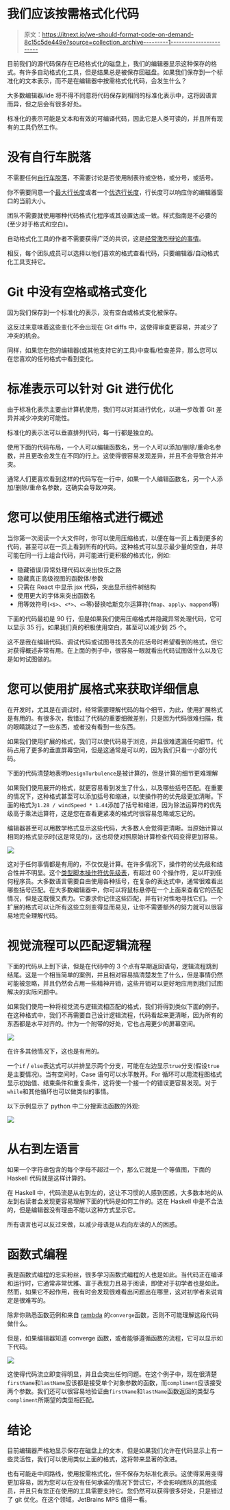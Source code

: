 # 我们应该按需格式化代码

> 原文：<https://itnext.io/we-should-format-code-on-demand-8c15c5de449e?source=collection_archive---------1----------------------->

目前我们的源代码保存在已经格式化的磁盘上，我们的编辑器显示这种保存的格式。有许多自动格式化工具，但是结果总是被保存回磁盘。如果我们保存到一个标准化的文本表示，而不是在编辑器中按需格式化代码，会发生什么？

大多数编辑器/ide 将不得不同意将代码保存到相同的标准化表示中，这将因语言而异，但之后会有很多好处。

标准化的表示可能是文本和有效的可编译代码，因此它是人类可读的，并且所有现有的工具仍然工作。

# 没有自行车脱落

不需要任何[自行车脱落](https://en.wiktionary.org/wiki/bikeshedding)，不需要讨论是否使用制表符或空格，或分号，或括号。

你不需要同意一个[最大行长度](https://eslint.org/docs/rules/max-len)或者一个[优选行长度](https://prettier.io/docs/en/options.html)，行长度可以响应你的编辑器窗口的当前大小。

团队不需要就使用哪种代码格式化程序或其设置达成一致。样式指南是不必要的(至少对于格式和空白)。

自动格式化工具的作者不需要获得广泛的共识，这是[经常激烈辩论的事情](https://discourse.elm-lang.org/t/hi-elmers-lets-talk-about-elms-code-formatting/2012)。

相反，每个团队成员可以选择以他们喜欢的格式查看代码，只要编辑器/自动格式化工具支持它。

# Git 中没有空格或格式变化

因为我们保存到一个标准化的表示，没有空白或格式变化被保存。

这反过来意味着这些变化不会出现在 Git diffs 中，这使得审查更容易，并减少了冲突的机会。

同样，如果您在您的编辑器(或其他支持它的工具)中查看/检查差异，那么您可以在您喜欢的任何格式中看到变化。

# 标准表示可以针对 Git 进行优化

由于标准化表示主要由计算机使用，我们可以对其进行优化，以进一步改善 Git 差异并减少冲突的可能性。

标准化的表示法可以垂直排列代码，每一行都是独立的。

使用下面的代码布局，一个人可以编辑函数名，另一个人可以添加/删除/重命名参数，并且更改会发生在不同的行上。这使得很容易发现差异，并且不会导致合并冲突。

通常人们更喜欢看到这样的代码写在一行中，如果一个人编辑函数名，另一个人添加/删除/重命名参数，这确实会导致冲突。

# 您可以使用压缩格式进行概述

当你第一次阅读一个大文件时，你可以使用压缩格式，以便在每一页上看到更多的代码，甚至可以在一页上看到所有的代码。这种格式可以显示最少量的空白，并尽可能在同一行上组合代码，并可能进行更积极的格式化，例如:

*   隐藏错误/异常处理代码以突出快乐之路
*   隐藏真正高级视图的函数体/参数
*   只需在 React 中显示 jsx 代码，突出显示组件树结构
*   使用更大的字体来突出函数名
*   用等效符号(`<$>`、`<*>`、`<>`等)替换哈斯克尔运算符(`fmap`、`apply`、`mappend`等)

下面的代码最初是 90 行，但是如果我们使用压缩格式并隐藏异常处理代码，它可以显示 35 行。如果我们真的积极使用空白，甚至可以减少到 25 个。

这不是我在编辑代码、调试代码或试图寻找丢失的花括号时希望看到的格式，但它对获得概述非常有用。在上面的例子中，很容易一眼就看出代码试图做什么以及它是如何试图做的。

# 您可以使用扩展格式来获取详细信息

在开发时，尤其是在调试时，经常需要理解代码的每个细节，为此，使用扩展格式是有用的。有很多次，我错过了代码的重要细微差别，只是因为代码很难扫描，我的眼睛跳过了一些东西，或者没有看到一些东西。

如果我们使用扩展的格式，我们可以使代码易于浏览，并且很难遗漏任何细节。代码占用了更多的垂直屏幕空间，但是这通常是可以的，因为我们只看一小部分代码。

下面的代码清楚地表明`DesignTurbulence`是被计算的，但是计算的细节更难理解

如果我们使用展开的格式，就更容易看到发生了什么，以及哪些括号匹配。在重要的情况下，这种格式甚至可以添加括号和缩进，以使操作符的优先级更加清晰。下面的格式为`1.28 / windSpeed * 1.44`添加了括号和缩进，因为除法运算符的优先级高于乘法运算符，这是您在查看更紧凑的格式时很容易忽略或忘记的。

编辑器甚至可以用数学格式显示这些代码，大多数人会觉得更清晰。当原始计算以相同的格式显示时(这是常见的)，这也将使对照原始计算检查代码变得更加容易。

![](img/f427adbcdc4bf27ebe4ef69a9184e380.png)

这对于任何事情都是有用的，不仅仅是计算。在许多情况下，操作符的优先级和结合性并不明显。这个[类型脚本操作符优先级表](https://www.tektutorialshub.com/typescript/operator-precedence-in-typescript/#operator-precedence-associativity-table)，有超过 60 个操作符，足以吓到任何程序员。大多数语言需要自由使用各种括号，在复杂的表达式中，通常很难看出哪些括号匹配。在大多数编辑器中，你可以将鼠标悬停在一个上面来查看它的匹配情况，但是这既慢又费力。它要求你记住这些匹配，并有针对性地寻找它们。一个扩展的格式可以让所有这些立刻变得显而易见，让你不需要额外的努力就可以很容易地完全理解代码。

# 视觉流程可以匹配逻辑流程

下面的代码从上到下读，但是在代码中的 3 个点有早期返回语句，逻辑流程跳到结尾。这是一个相当简单的案例，并且相对容易搞清楚发生了什么，但是事情仍然可能被忽略，并且仍然会占用一些精神开销，这些开销可以更好地应用到我们试图解决的实际问题中。

如果我们使用一种将视觉流与逻辑流相匹配的格式，我们将得到类似下面的例子。在这种格式中，我们不再需要自己设计逻辑流程，代码看起来更清晰，因为所有的东西都是水平对齐的。作为一个附带的好处，它也占用更少的屏幕空间。

![](img/7440db63902999e8a8dfe944ff8a0e6c.png)

在许多其他情况下，这也是有用的。

一个`if` / `else`表达式可以并排显示两个分支，可能在左边显示`true`分支(假设`true`是主要情况)。当有空间时，Case 语句可以水平散开。For 循环可以用流程图格式显示初始值、结束条件和重复条件，这将使一个接一个的错误更容易发现。对于`while`和其他循环也可以做类似的事情。

以下示例显示了 python 中二分搜索法函数的外观:

![](img/15c5ffda38dd3462dafffd8c97af9764.png)

# 从右到左语言

如果一个字符串包含的每个字母不超过一个，那么它就是一个等值图，下面的 Haskell 代码就是这样计算的。

在 Haskell 中，代码流是从右到左的，这让不习惯的人感到困惑，大多数本地的从左到右读者会发现更容易理解下面的代码是如何工作的。这在 Haskell 中是不合法的，但是编辑器没有理由不能以这种方式显示它。

所有语言也可以反过来做，以减少母语是从右向左读的人的困惑。

# 函数式编程

我是函数式编程的忠实粉丝，很多学习函数式编程的人也是如此。当代码正在编译和运行时，它通常非常优雅、富于表现力且易于阅读，即使对于初学者也是如此。然而，如果它不起作用，我有时会发现很难看出问题出在哪里，这对初学者来说肯定是很难写的。

除非你熟悉函数范例和来自 [rambda](https://ramdajs.com/docs/#converge) 的`converge`函数，否则不可能理解这段代码做什么。

但是，如果编辑器知道 converge 函数，或者能够遵循函数的流程，它可以显示如下代码。

![](img/33b9279eda7a2b153d9799740ecc0a8a.png)

这使得代码流立即变得明显，并且会突出任何问题。在这个例子中，现在很清楚`firstName`和`lastName`应该都是接受单个对象参数的函数，而`compliment`应该接受两个参数。我们还可以很容易地验证由`firstName`和`lastName`函数返回的类型与`compliment`所期望的类型相匹配。

# 结论

目前编辑器严格地显示保存在磁盘上的文本，但是如果我们允许在代码显示上有一些灵活性，我们可以使用类似上面的格式，这将带来显著的改进。

也有可能走中间路线，使用按需格式化，但不保存为标准化表示。这使得采用变得更加容易，因为您可以在没有任何承诺的情况下尝试它，不会影响团队的其他成员，并且只有您正在使用的工具需要支持它。您仍然可以获得很多好处，只是错过了 git 优化。在这个领域，JetBrains MPS 值得一看。